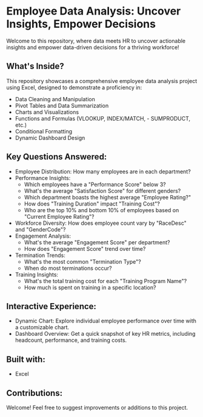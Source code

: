 
#  Employee Data Analysis: Uncover Insights, Empower Decisions

Welcome to this repository, where data meets HR to uncover actionable insights and empower data-driven decisions for a thriving workforce!


## What's Inside?


This repository showcases a comprehensive employee data analysis project using Excel, designed to demonstrate a proficiency in:

- Data Cleaning and Manipulation
- Pivot Tables and Data Summarization
- Charts and Visualizations
- Functions and Formulas (VLOOKUP, INDEX/MATCH, - SUMPRODUCT, etc.)
- Conditional Formatting
- Dynamic Dashboard Design
## Key Questions Answered:

- Employee Distribution: How many employees are in each department?
- Performance Insights:
  - Which employees have a "Performance Score" below 3?
  - What's the average "Satisfaction Score" for different genders?
  - Which department boasts the highest average "Employee Rating?"
  - How does "Training Duration" impact "Training Cost"?
  - Who are the top 10% and bottom 10% of employees based on "Current Employee Rating"?
- Workforce Diversity: How does employee count vary by "RaceDesc" and "GenderCode"?
- Engagement Analysis:
  - What's the average "Engagement Score" per department?
  - How does "Engagement Score" trend over time?
- Termination Trends:
  - What's the most common "Termination Type"?
  - When do most terminations occur?
- Training Insights:
  - What's the total training cost for each "Training Program Name"?
  - How much is spent on training in a specific location?
## Interactive Experience:
- Dynamic Chart: Explore individual employee performance over time with a customizable chart.
- Dashboard Overview: Get a quick snapshot of key HR metrics, including headcount, performance, and training costs.
## Built with:
- Excel
## Contributions:
Welcome! Feel free to suggest improvements or additions to this project.